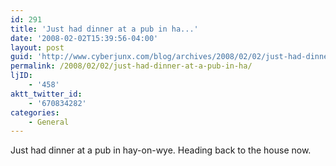 ```yaml
---
id: 291
title: 'Just had dinner at a pub in ha...'
date: '2008-02-02T15:39:56-04:00'
layout: post
guid: 'http://www.cyberjunx.com/blog/archives/2008/02/02/just-had-dinner-at-a-pub-in-ha/'
permalink: /2008/02/02/just-had-dinner-at-a-pub-in-ha/
ljID:
    - '458'
aktt_twitter_id:
    - '670834282'
categories:
    - General
---
```


Just had dinner at a pub in hay-on-wye. Heading back to the house now.